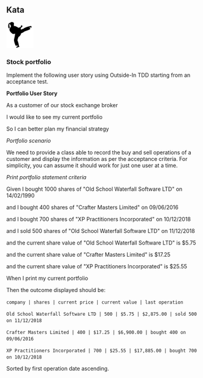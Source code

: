 ## Kata
![ ](kata.png)

### Stock portfolio

Implement the following user story using Outside-In TDD starting from an acceptance test.

**Portfolio User Story**

As a customer of our stock exchange broker

I would like to see my current portfolio

So I can better plan my financial strategy

*Portfolio scenario*

We need to provide a class able to record the buy and sell operations of a customer and display the information as per the acceptance criteria. For simplicity, you can assume it should work for just one user at a time.

*Print portfolio statement criteria*

Given I bought 1000 shares of "Old School Waterfall Software LTD" on 14/02/1990

and I bought 400 shares of "Crafter Masters Limited" on 09/06/2016

 and I bought 700 shares of "XP Practitioners Incorporated" on 10/12/2018
 
 and I sold 500 shares of "Old School Waterfall Software LTD" on 11/12/2018
 
 and the current share value of "Old School Waterfall Software LTD" is $5.75
 
 and the current share value of "Crafter Masters Limited" is $17.25
 
 and the current share value of "XP Practitioners Incorporated" is $25.55
 

When I print my current portfolio


Then the outcome displayed should be:

`company | shares | current price | current value | last operation`

`Old School Waterfall Software LTD | 500 | $5.75 | $2,875.00 | sold 500 on 11/12/2018`

`Crafter Masters Limited | 400 | $17.25 | $6,900.00 | bought 400 on 09/06/2016`

`XP Practitioners Incorporated | 700 | $25.55 | $17,885.00 | bought 700 on 10/12/2018`

Sorted by first operation date ascending.
